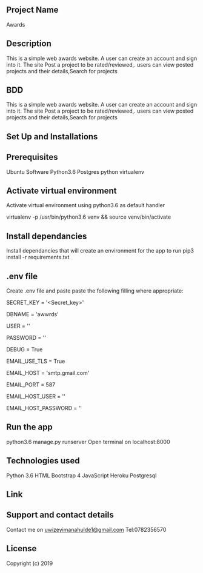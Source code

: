 ## Project Name
Awards
## Description
This is a simple web awards website. A user can create an account and sign into it. The site Post a project to be rated/reviewed,. users can view  posted projects and their details,Search for projects

## BDD
This is a simple web awards website. A user can create an account and sign into it. The site Post a project to be rated/reviewed,. users can view  posted projects and their details,Search for projects

## Set Up and Installations
## Prerequisites
Ubuntu Software Python3.6 Postgres python virtualenv


## Activate virtual environment
Activate virtual environment using python3.6 as default handler

virtualenv -p /usr/bin/python3.6 venv && source venv/bin/activate

## Install dependancies
Install dependancies that will create an environment for the app to run pip3 install -r requirements.txt

## .env file
Create .env file and paste paste the following filling where appropriate:

SECRET_KEY = '<Secret_key>'

DBNAME = 'awwrds'

USER = ''

PASSWORD = ''

DEBUG = True

EMAIL_USE_TLS = True

EMAIL_HOST = 'smtp.gmail.com'

EMAIL_PORT = 587

EMAIL_HOST_USER = ''

EMAIL_HOST_PASSWORD = ''

## Run the app
python3.6 manage.py runserver Open terminal on localhost:8000

## Technologies used
Python 3.6
HTML
Bootstrap 4
JavaScript
Heroku
Postgresql
## Link


## Support and contact details
Contact me on uwizeyimanahulde1@gmail.com
Tel:0782356570
## License
Copyright (c) 2019